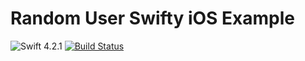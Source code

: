 # Random User Swifty iOS Example

![Swift 4.2.1](https://img.shields.io/badge/Swift-4.2.1-orange.svg)
[![Build Status](https://travis-ci.org/albinekcom/RandomUserSwiftyiOSExample.svg?branch=master)](https://travis-ci.org/albinekcom/RandomUserSwiftyiOSExample)
